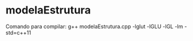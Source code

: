 # modelaEstrutura

Comando para compilar: g++  modelaEstrutura.cpp -lglut -lGLU -lGL -lm -std=c++11
